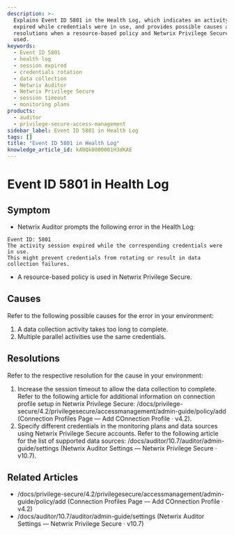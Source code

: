 ```yaml
---
description: >-
  Explains Event ID 5801 in the Health Log, which indicates an activity session
  expired while credentials were in use, and provides possible causes and
  resolutions when a resource-based policy and Netwrix Privilege Secure are
  used.
keywords:
  - Event ID 5801
  - health log
  - session expired
  - credentials rotation
  - data collection
  - Netwrix Auditor
  - Netwrix Privilege Secure
  - session timeout
  - monitoring plans
products:
  - auditor
  - privilege-secure-access-management
sidebar_label: Event ID 5801 in Health Log
tags: []
title: "Event ID 5801 in Health Log"
knowledge_article_id: kA0Qk0000001H3dKAE
---
```


# Event ID 5801 in Health Log

## Symptom

- Netwrix Auditor prompts the following error in the Health Log:

```text
Event ID: 5801
The activity session expired while the corresponding credentials were in use.
This might prevent credentials from rotating or result in data collection failures.
```

- A resource-based policy is used in Netwrix Privilege Secure.

## Causes

Refer to the following possible causes for the error in your environment:

1. A data collection activity takes too long to complete.
2. Multiple parallel activities use the same credentials.

## Resolutions

Refer to the respective resolution for the cause in your environment:

1. Increase the session timeout to allow the data collection to complete. Refer to the following article for additional information on connection profile setup in Netwrix Privilege Secure: /docs/privilege-secure/4.2/privilegesecure/accessmanagement/admin-guide/policy/add (Connection Profiles Page — Add COnnection Profile · v4.2).
2. Specify different credentials in the monitoring plans and data sources using Netwrix Privilege Secure accounts. Refer to the following article for the list of supported data sources: /docs/auditor/10.7/auditor/admin-guide/settings (Netwrix Auditor Settings — Netwrix Privilege Secure · v10.7).

## Related Articles

- /docs/privilege-secure/4.2/privilegesecure/accessmanagement/admin-guide/policy/add (Connection Profiles Page — Add COnnection Profile · v4.2)
- /docs/auditor/10.7/auditor/admin-guide/settings (Netwrix Auditor Settings — Netwrix Privilege Secure · v10.7)

